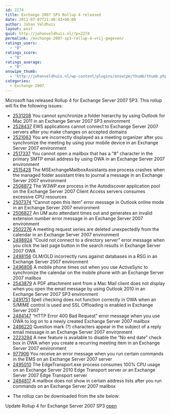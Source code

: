 ```yaml
---
id: 2274
title: Exchange 2007 SP3 Rollup 4 released
date: 2011-07-07T21:40:43+00:00
author: Johan Veldhuis
layout: post
guid: http://johanveldhuis.nl/?p=2274
permalink: /exchange-2007-sp3-rollup-4-vrij-gegeven/
ratings_users:
  - "0"
ratings_score:
  - "0"
ratings_average:
  - "0"
onswipe_thumb:
  - 'http://johanveldhuis.nl/wp-content/plugins/onswipe/thumb/thumb.php?src=http://johanveldhuis.nl/wp-content/plugins/sociable-zyblog-edition/images/digg.png&amp;w=600&amp;h=800&amp;zc=1&amp;q=75&amp;f=0'
categories:
  - Exchange 2007
---
```

Microsoft has released Rollup 4 for Exchange Server 2007 SP3. This rollup will fix the following issues:

  * <div>
      <a href="http://support.microsoft.com/kb/2531208">2531208</a> You cannot synchronize a folder hierarchy by using Outlook for Mac 2011 in an Exchange Server 2007 SP3 environment
    </div>

  * <div>
      <a href="http://support.microsoft.com/kb/2528437">2528437</a> EWS applications cannot connect to Exchange Server 2007 servers after you make changes on accepted domains
    </div>

  * <div>
      <a href="http://support.microsoft.com/kb/2521063">2521063</a> You are incorrectly displayed as a meeting organizer after you synchronize the meeting by using your mobile device in an Exchange Server 2007 environment
    </div>

  * <div>
      <a href="http://support.microsoft.com/kb/2517337">2517337</a> You cannot open a mailbox that has a &#8220;#&#8221; character in the primary SMTP email address by using OWA in an Exchange Server 2007 environment
    </div>

  * <div>
      <a href="http://support.microsoft.com/kb/2515428">2515428</a> The MSExchangeMailboxAssistants.exe process crashes when the managed folder assistant tries to journal a message in an Exchange Server 2007 environment
    </div>

  * <div>
      <a href="http://support.microsoft.com/kb/2508872">2508872</a> The W3WP.exe process in the Autodiscover application pool on the Exchange Server 2007 Client Access servers consumes excessive CPU resources
    </div>

  * <div>
      <a href="http://support.microsoft.com/kb/2507374">2507374</a> &#8220;Cannot open this item&#8221; error message in Outlook online mode in an Exchange Server 2007 environment
    </div>

  * <div>
      <a href="http://support.microsoft.com/kb/2506827">2506827</a> An UM auto attendant times out and generates an invalid extension number error message in an Exchange Server 2007 environment
    </div>

  * <div>
      <a href="http://support.microsoft.com/kb/2502276">2502276</a> A meeting request series are deleted unexpectedly from the calendar in an Exchange Server 2007 environment
    </div>

  * <div>
      <a href="http://support.microsoft.com/kb/2498924">2498924</a> &#8220;Could not connect to a directory server&#8221; error message when you click the last page button in the search results in Exchange Server 2007 OWA
    </div>

  * <div>
      <a href="http://support.microsoft.com/kb/2498156">2498156</a> OLM/OLD incorrectly runs against databases in a RSG in an Exchange Server 2007 environment
    </div>

  * <div>
      <a href="http://support.microsoft.com/kb/2496806">2496806</a> A mobile phone times out when you use ActiveSync to synchronize the calendar on the mobile phone with an Exchange Server 2007 mailbox
    </div>

  * <div>
      <a href="http://support.microsoft.com/kb/2543879">2543879</a> A PDF attachment sent from a Mac Mail client does not display when you open the email message by using Outlook 2010 in an Exchange Server 2007 SP3 environment
    </div>

  * <div>
      <a href="http://support.microsoft.com/kb/2491751">2491751</a> Spell checking does not function correctly in OWA when an S/MIME control is used and SSL Offloading is enabled in Exchange Server 2007
    </div>

  * <div>
      <a href="http://support.microsoft.com/kb/2484147">2484147</a> &#8220;HTTP Error 400 Bad Request&#8221; error message when you use OWA to log on to a newly created Exchange Server 2007 mailbox
    </div>

  * <div>
      <a href="http://support.microsoft.com/kb/2466220">2466220</a> Question mark (?) characters appear in the subject of a reply email message in an Exchange Server 2007 environment
    </div>

  * <div>
      <a href="http://support.microsoft.com/kb/2223294">2223294</a> A new feature is available to disable the &#8220;No end date&#8221; check box in OWA when you create a recurring meeting item in an Exchange Server 2007 environment
    </div>

  * <div>
      <a href="http://support.microsoft.com/kb/977906">977906</a> You receive an error message when you run certain commands in the EMS on an Exchange Server 2007 server
    </div>

  * <div>
      <a href="http://support.microsoft.com/kb/2495010">2495010</a> The EdgeTransport.exe process consumes 100% CPU usage on an Exchange Server 2010 Edge Transport server or an Exchange Server 2007 Edge Transport server
    </div>

  * <div>
      <a href="http://support.microsoft.com/kb/2484817">2484817</a> A mailbox does not show in certain address lists after you run commands on an Exchange Server 2007 mailbox
    </div>

  * The rollup can be downloaded from the site below:

Update Rollup 4 for Exchange Server 2007 SP3 [open](http://www.microsoft.com/download/en/details.aspx?displaylang=en&id=26692)